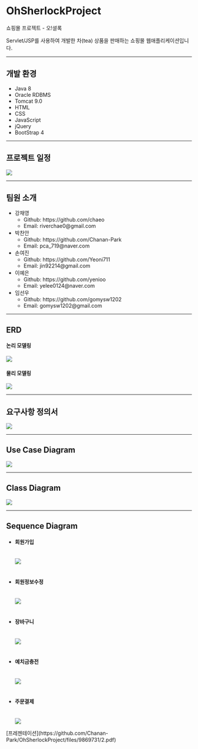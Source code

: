 # OhSherlockProject
쇼핑몰 프로젝트 - 오!셜록

Servlet/JSP를 사용하여 개발한 차(tea) 상품을 판매하는 쇼핑몰 웹애플리케이션입니다.
<hr>
<h2>개발 환경</h2>
<ul>
  <li>Java 8</li>
  <li>Oracle RDBMS</li>
  <li>Tomcat 9.0</li>
  <li>HTML</li>
  <li>CSS</li>
  <li>JavaScript</li>
  <li>jQuery</li>
  <li>BootStrap 4</li>
</ul>
<hr>
<h2>프로젝트 일정</h2>
<img src='https://user-images.githubusercontent.com/106459550/197949956-724d3ac4-1950-4421-b231-8d832b5151d3.png'>
<hr>
<h2>팀원 소개</h2>
<ul>
  <li>강채영
    <ul>
      <li>Github: https://github.com/chaeo</li>
      <li>Email: riverchae0@gmail.com</li>
    </ul>
  </li>
    <li>박찬안
      <ul>
        <li>Github: https://github.com/Chanan-Park</li>
        <li>Email: pca_719@naver.com</li>
      </ul>
    </li>
    <li>손여진
      <ul>
        <li>Github: https://github.com/Yeoni711</li>
        <li>Email: jin92214@gmail.com</li>
      </ul>
  </li>
    <li>이예은
      <ul>
        <li>Github: https://github.com/yenioo</li>
        <li>Email: yelee0124@naver.com</li>
      </ul>
  </li>
    <li>임선우
      <ul>
        <li>Github: https://github.com/gomysw1202</li>
        <li>Email: gomysw1202@gmail.com</li>
      </ul>
  </li>
</ul>
<hr>
<h2>ERD</h2>
<h4>논리 모델링</h4>
<img src='https://user-images.githubusercontent.com/106459550/197929528-09a41a2c-b9bb-46ed-bc97-7ce484711bd2.png'>
<h4>물리 모델링</h4>
<img src='https://user-images.githubusercontent.com/106459550/197929551-2b089986-c121-42da-a6d0-f73887792683.png'>
<hr>
<h2>요구사항 정의서</h2>
<img src='https://user-images.githubusercontent.com/106459550/197951605-f2176194-22eb-4587-aabf-87677c517550.jpg'>
<hr>
<h2>Use Case Diagram</h2>
<img src='https://user-images.githubusercontent.com/106459550/197938439-f588221c-e43b-4835-8c88-9998a7de6fc4.jpg'>
<hr>
<h2>Class Diagram</h2>
<img src='https://user-images.githubusercontent.com/106459550/197941081-15dcb386-9544-45b7-a94c-bd7166cdc385.jpg'>
<hr>
<h2>Sequence Diagram</h2>
<ul>
  <li><h4>회원가입</h4><br>
    <img src='https://user-images.githubusercontent.com/106459550/197941753-021c4646-08f5-4247-8468-f64ecd1243ed.jpg'>
  </li><br>
  <li><h4>회원정보수정</h4><br>
    <img src='https://user-images.githubusercontent.com/106459550/197941367-0f280137-968e-44f4-9833-052e3ffa36a2.jpg'>
  </li><br>
  <li><h4>장바구니</h4><br>
    <img src='https://user-images.githubusercontent.com/106459550/197941362-3d6fb6ff-596c-4fb7-a198-e341a244a95f.jpg'>
  </li><br>
  <li><h4>예치금충전</h4><br>
    <img src='https://user-images.githubusercontent.com/106459550/197941750-cff7417f-b858-446e-8a9f-d2cfe38d0130.jpg'>
  </li><br>
  <li><h4>주문결제</h4><br>
    <img src='https://user-images.githubusercontent.com/106459550/197941363-604c4ff0-d084-4521-a2eb-f0e1d2636766.jpg'>
  </li>
</ul>
[프레젠테이션](https://github.com/Chanan-Park/OhSherlockProject/files/9869731/2.pdf)
